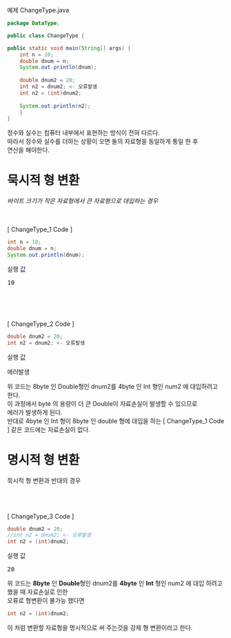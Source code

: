 예제 ChangeType.java

```java
package DataType;

public class ChangeType {

public static void main(String[] args) {
	int n = 10;
	double dnum = n;
	System.out.println(dnum);
	
	double dnum2 = 20;
	int n2 = dnum2; <- 오류발생
	int n2 = (int)dnum2;
	
	System.out.println(n2);
	}
}
```
정수와 실수는 컴퓨터 내부에서 표현하는 방식이 전혀 다르다.   
따라서 정수와 실수를 더하는 상황이 오면 둘의 자료형을 동일하게 통일 한 후   
연산을 해야한다.

# 묵시적 형 변환
<em>바이트 크기가 작은 자료형에서 큰 자료형으로 대입하는 경우</em>
<br>
<br>
<br>

[ ChangeType_1 Code ]
```java
int n = 10;
double dnum = n;
System.out.println(dnum);
```

실행 값
<pre>10</pre>   
<br>
<br>
<br>

[ ChangeType_2 Code ]
```java
double dnum2 = 20;
int n2 = dnum2; <- 오류발생
```
실행 값
<pre>에러발생</pre>
 
위 코드는 8byte 인 Double형인 dnum2를 4byte 인 Int 형인 num2 에 대입하려고 한다.   
이 과정에서 byte 의 용량이 더 큰 Double이 자료손실이 발생할 수 있으므로   
에러가 발생하게 된다.   
반대로 4byte 인 Int 형이 8byte 인 double 형에 대입을 하는 [ ChangeType_1 Code ] 같은 코드에는 자료손실이 없다.   

# 명시적 형 변환
묵시적 형 변환과 반대의 경우  
<br>
<br>
<br>

[ ChangeType_3 Code ]
```java
double dnum2 = 20;
//int n2 = dnum2; <- 오류발생
int n2 = (int)dnum2;
```
실행 값
<pre>20</pre>

위 코드는  <strong>8byte</strong> 인 <strong>Double</strong>형인 dnum2를 <strong>4byte</strong> 인 <strong>Int</strong> 형인 num2 에 대입 하려고 했을 때 자료손실로 인한   
오류로 형변환이 불가능 했다면 

```java
int n2 = (int)dnum2;
```
이 처럼 변환할 자료형을 명시적으로 써 주는것을 강제 형 변환이라고 한다.
